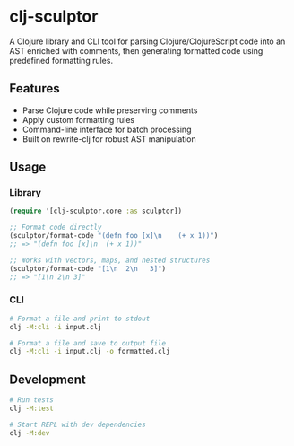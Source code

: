 # clj-sculptor

A Clojure library and CLI tool for parsing Clojure/ClojureScript code into an AST enriched with comments, then generating formatted code using predefined formatting rules.

## Features

- Parse Clojure code while preserving comments
- Apply custom formatting rules
- Command-line interface for batch processing
- Built on rewrite-clj for robust AST manipulation

## Usage

### Library

```clojure
(require '[clj-sculptor.core :as sculptor])

;; Format code directly
(sculptor/format-code "(defn foo [x]\n    (+ x 1))")
;; => "(defn foo [x]\n  (+ x 1))"

;; Works with vectors, maps, and nested structures
(sculptor/format-code "[1\n  2\n   3]")
;; => "[1\n 2\n 3]"
```

### CLI

```bash
# Format a file and print to stdout
clj -M:cli -i input.clj

# Format a file and save to output file
clj -M:cli -i input.clj -o formatted.clj
```

## Development

```bash
# Run tests
clj -M:test

# Start REPL with dev dependencies
clj -M:dev
```

